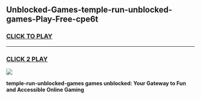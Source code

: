 
## Unblocked-Games-temple-run-unblocked-games-Play-Free-cpe6t
<h3>
<a href="https://premium76.site?title=temple-run-unblocked-games&ref=23A">CLICK TO PLAY</a></h3>
<hr>

<h3>
<a href="https://premium76.site?title=temple-run-unblocked-games&ref=23A">CLICK 2 PLAY</a>
  
</h3>

<a href="https://premium76.site?title=temple-run-unblocked-games&ref=23A"><img src="https://clearcache.store/games.png"></a>


**temple-run-unblocked-games games unblocked: Your Gateway to Fun and Accessible Online Gaming**
